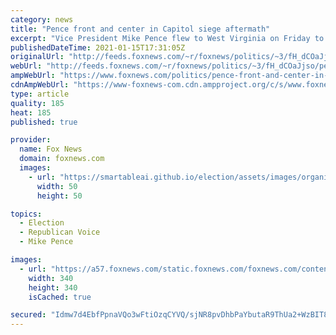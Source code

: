 ```yaml
---
category: news
title: "Pence front and center in Capitol siege aftermath"
excerpt: "Vice President Mike Pence flew to West Virginia on Friday to attend and speak at a public celebration for the late Air Force Brig. Gen. Chuck Yeager."
publishedDateTime: 2021-01-15T17:31:05Z
originalUrl: "http://feeds.foxnews.com/~r/foxnews/politics/~3/fH_dCOaJjso/pence-front-and-center-in-capitol-siege-aftermath"
webUrl: "http://feeds.foxnews.com/~r/foxnews/politics/~3/fH_dCOaJjso/pence-front-and-center-in-capitol-siege-aftermath"
ampWebUrl: "https://www.foxnews.com/politics/pence-front-and-center-in-capitol-siege-aftermath.amp"
cdnAmpWebUrl: "https://www-foxnews-com.cdn.ampproject.org/c/s/www.foxnews.com/politics/pence-front-and-center-in-capitol-siege-aftermath.amp"
type: article
quality: 185
heat: 185
published: true

provider:
  name: Fox News
  domain: foxnews.com
  images:
    - url: "https://smartableai.github.io/election/assets/images/organizations/foxnews.com-50x50.jpg"
      width: 50
      height: 50

topics:
  - Election
  - Republican Voice
  - Mike Pence

images:
  - url: "https://a57.foxnews.com/static.foxnews.com/foxnews.com/content/uploads/2019/03/340/340/PaulSteinhauser.jpg?ve=1&tl=1"
    width: 340
    height: 340
    isCached: true

secured: "Idmw7d4EbfPpnaVQo3wFtiOzqCYVQ/sjNR8pvDhbPaYbutaR9ThUa2+WzBIT8enD8telrFzfP4Gx9XNv6u3mGvo9MWn8l9y6eXzDoQlOK/T4YqqIGZ0KWmmvrI5lE9FjIPMK7KvKbFj49IAmPymov9lcjZh5/cVbwiAkaSIx2lHQsFlDnT3UL+jQ/Hn/gUH4g+JUCiQfW0oUfuEjYT3gDChFg0gZXOoi5yBe0J6Cczgs3HTIv8UH1sxvtFrm6i26IGuzoTRi6ylAcy4fgI9q5+B/PXnF5wf7CjCyIvPtMjcv82vB9jIMpXIGcUHhRJ1nWZfOgbP7hIQBNtMWEe86wFVLM7owIOYBJVE2M5H7UdY=;/1CO6wPvbivHAZELeXho0g=="
---
```



